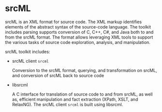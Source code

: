 # srcML

srcML is an XML format for source code. The XML markup identifies 
elements of the abstract syntax of the source-code language. The toolkit 
includes parsing supports conversion of C, C++, C#, and Java both 
to and from the srcML format. The format allows leveraging XML tools to 
support the various tasks of source code exploration, analysis, 
and manipulation.

srcML toolkit includes:

* srcML client `srcml`

    Conversion to the srcML format, querying, and transformation on 
    srcML, and conversion of srcML back to source code

* libsrcml

    A C interface for translation of source code to and from srcML, 
    as well as, efficient manipulation and fact extraction (XPath, 
    XSLT, and RelaxNG).  The srcML client `srcml` is built using 
    libsrcml.
